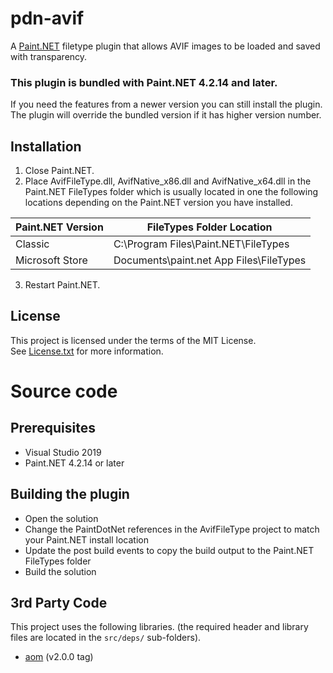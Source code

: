 # pdn-avif

A [Paint.NET](http://www.getpaint.net) filetype plugin that allows AVIF images to be loaded and saved with transparency.

### This plugin is bundled with Paint.NET 4.2.14 and later.

If you need the features from a newer version you can still install the plugin.   
The plugin will override the bundled version if it has higher version number.

## Installation

1. Close Paint.NET.
2. Place AvifFileType.dll, AvifNative_x86.dll and AvifNative_x64.dll in the Paint.NET FileTypes folder which is usually located in one the following locations depending on the Paint.NET version you have installed.

  Paint.NET Version |  FileTypes Folder Location
  --------|----------
  Classic | C:\Program Files\Paint.NET\FileTypes    
  Microsoft Store | Documents\paint.net App Files\FileTypes

3. Restart Paint.NET.

## License

This project is licensed under the terms of the MIT License.   
See [License.txt](License.txt) for more information.

# Source code

## Prerequisites

* Visual Studio 2019
* Paint.NET 4.2.14 or later

## Building the plugin

* Open the solution
* Change the PaintDotNet references in the AvifFileType project to match your Paint.NET install location
* Update the post build events to copy the build output to the Paint.NET FileTypes folder
* Build the solution

## 3rd Party Code

This project uses the following libraries. (the required header and library files are located in the `src/deps/` sub-folders).

* [aom](https://aomedia.googlesource.com/aom/) (v2.0.0 tag)